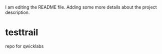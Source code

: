 I am editing the README file. Adding some more details about the project description.
# testtrail
repo for qwicklabs
